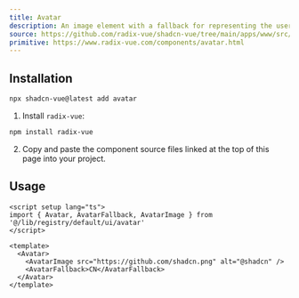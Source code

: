 ```yaml
---
title: Avatar
description: An image element with a fallback for representing the user.
source: https://github.com/radix-vue/shadcn-vue/tree/main/apps/www/src/lib/registry/default/ui/avatar 
primitive: https://www.radix-vue.com/components/avatar.html
---
```



<ComponentPreview name="AvatarDemo" /> 


## Installation

```bash
npx shadcn-vue@latest add avatar
```

<ManualInstall>

1. Install `radix-vue`:

```bash
npm install radix-vue
```

2. Copy and paste the component source files linked at the top of this page into your project.
</ManualInstall>

## Usage

```vue
<script setup lang="ts">
import { Avatar, AvatarFallback, AvatarImage } from '@/lib/registry/default/ui/avatar'
</script>

<template>
  <Avatar>
    <AvatarImage src="https://github.com/shadcn.png" alt="@shadcn" />
    <AvatarFallback>CN</AvatarFallback>
  </Avatar>
</template>
```